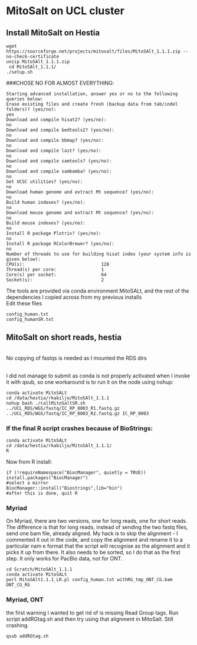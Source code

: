 # MitoSalt on UCL cluster

## Install MitoSalt on Hestia
```
wget https://sourceforge.net/projects/mitosalt/files/MitoSAlt_1.1.1.zip --no-check-certificate
unzip MitoSAlt_1.1.1.zip
 cd MitoSAlt_1.1.1/
./setup.sh
```
###CHOSE NO FOR ALMOST EVERYTHING:
 ```
 Starting advanced installation, answer yes or no to the following queries below: 
 Erase existing files and create fresh (backup data from tab/indel folders)? (yes/no): 
yes
 Download and compile hisat2? (yes/no): 
no
 Download and compile bedtools2? (yes/no): 
no
 Download and compile bbmap? (yes/no): 
no
 Download and compile last? (yes/no): 
no
 Download and compile samtools? (yes/no): 
no
 Download and compile sambamba? (yes/no): 
no
 Get UCSC utilities? (yes/no): 
no
 Download human genome and extract Mt sequence? (yes/no): 
no
 Build human indexes? (yes/no): 
no
 Download mouse genome and extract Mt sequence? (yes/no): 
no
 Build mouse indexes? (yes/no): 
no
 Install R package Plotrix? (yes/no): 
no
 Install R package RColorBrewer? (yes/no): 
no
 Number of threads to use for building hisat index (your system info is given below): 
CPU(s):                             128
Thread(s) per core:                 1
Core(s) per socket:                 64
Socket(s):                          2
```
The tools are provided via conda environment MitoSALt, and the rest of the dependencies I copied across from my previous installs
<br>Edit these files
```
config_human.txt 
config_humanSR.txt
```

## MitoSalt on short reads, hestia
<br>No copying of fastqs is needed as I mounted the RDS dirs

<br>I did not manage to submit as conda is not properly activated when I invoke it with qsub, so one workaround is to run it on the node using nohup:
```
conda activate MitoSALt
cd /data/hestia/rkabiljo/MitoSAlt_1.1.1
nohup bash ./callMitoSaltSR.sh ../UCL_RDS/WGS/fastq/IC_RP_0003_R1.fastq.gz ../UCL_RDS/WGS/fastq/IC_RP_0003_R2.fastq.gz IC_RP_0003
```

### If the final R script crashes because of BioStrings:

```
conda activate MitoSALt
cd /data/hestia/rkabiljo/MitoSAlt_1.1.1/
R
```
Now from R install:
```
if (!requireNamespace("BiocManager", quietly = TRUE))
install.packages("BiocManager")
#select a mirror
BiocManager::install("Biostrings",lib="bin")
#after this is done, quit R
```

### Myriad
On Myriad, there are two versions, one for long reads, one for short reads.  The difference is that for long reads, instead of sending the two fastq files, send one bam file, already aligned.  My hack is to skip the alignment - I commented it out in the code, and copy the alignment and rename it to a particular nam e format that the script will recognise as the alignment and it picks it up from there.  It also needs to be sorted, so I do that as the first step.  It only works for PacBio data, not for ONT.
```
cd Scratch/MitoSAlt_1.1.1
conda activate MitoSALt
perl MitoSAlt1.1.1_LR.pl config_human.txt withRG_tmp_ONT_CG.bam  ONT_CG_RG
```

### Myriad, ONT
the first warning I wanted to get rid of is missing Read Group tags.  Run script addRGtag.sh and then try using that alignment in MitoSalt.  Still crashing.
```
qsub addRGtag.sh
```
